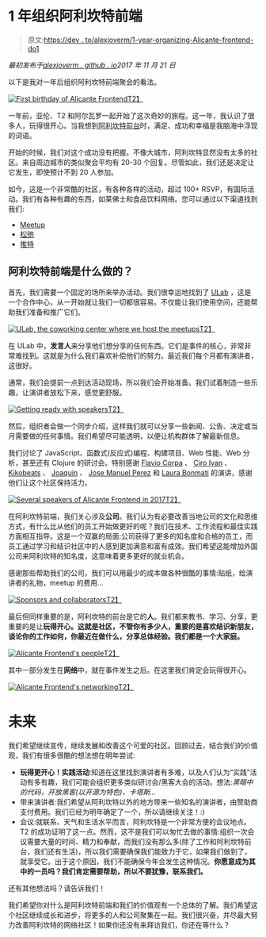 # 1 年组织阿利坎特前端

> 原文:[https://dev . to/alexjoverm/1-year-organizing-Alicante-frontend-do1](https://dev.to/alexjoverm/1-year-organising-alicante-frontend-do1)

*最初发布于[alexjoverm . github . io](http://alexjoverm.github.io/2017/11/21/1-year-organising-Alicante-Frontend/)2017 年 11 月 21 日*

以下是我对一年后组织阿利坎特前端聚会的看法。

[![First birthday of Alicante Frontend](../Images/c89600f149ee62cc397ca708411448a9.png "First birthday of Alicante Frontend")T2】](https://res.cloudinary.com/practicaldev/image/fetch/s--CLSon_dg--/c_limit%2Cf_auto%2Cfl_progressive%2Cq_auto%2Cw_880/http://alexjoverm.github.io/2017/11/21/1-year-organising-Alicante-Frontend/birthday.png)

一年前，亚伦、T2 和阿尔瓦罗一起开始了这次奇妙的旅程。这一年，我认识了很多人，玩得很开心。当我想到[阿利坎特前台](http://alicantefrontend.es/)时，满足、成功和幸福是我脑海中浮现的词语。

开始的时候，我们对这个成功没有把握。不像大城市，阿利坎特显然没有太多的社区。来自周边城市的类似聚会平均有 20-30 个回复。尽管如此，我们还是决定让它发生，即使预计不到 20 人参加。

如今，这是一个非常酷的社区，有各种各样的活动，超过 100+ RSVP，有国际活动。我们有各种有趣的东西，如莱佛士和食品饮料网络。您可以通过以下渠道找到我们:

*   [Meetup](https://www.meetup.com/preview/Alicante-Frontend)
*   [松弛](http://alicantefrontend.herokuapp.com/)
*   [推特](https://twitter.com/AlicanteFront)

## [](#whats-alicante-frontend-made-of)阿利坎特前端是什么做的？

首先，我们需要一个固定的场所来举办活动。我们很幸运地找到了 [ULab](https://ulab.es/) ，这是一个合作中心，从一开始就让我们一切都很容易。不仅能让我们使用空间，还能帮助我们准备和推广它们。

[![ULab, the coworking center where we host the meetups](../Images/c62bc842e0c5fb7f08113332ea4e1db0.png "ULab, the coworking center where we host the meetups")T2】](https://res.cloudinary.com/practicaldev/image/fetch/s--Atse1zFF--/c_limit%2Cf_auto%2Cfl_progressive%2Cq_auto%2Cw_880/http://alexjoverm.github.io/2017/11/21/1-year-organising-Alicante-Frontend/ulab.jpeg)

在 ULab 中，**发言人**来分享他们想分享的任何东西。它们是事件的核心，非常非常难找到。这就是为什么我们喜欢补偿他们的努力。最近我们每个月都有演讲者，这很好。

通常，我们会提前一点到达活动现场，所以我们会开始准备。我们试着制造一些乐趣，让演讲者放松下来，感觉更舒服。

[![Getting ready with speakers](../Images/7441bf90915fa53d016694abf5e018c7.png "Getting ready with speakers")T2】](https://res.cloudinary.com/practicaldev/image/fetch/s--HywrlK78--/c_limit%2Cf_auto%2Cfl_progressive%2Cq_auto%2Cw_880/http://alexjoverm.github.io/2017/11/21/1-year-organising-Alicante-Frontend/preparations.jpg)

然后，组织者会做一个同步介绍，这样我们就可以分享一些新闻、公告、决定或当月需要做的任何事情。我们希望尽可能透明，以便让机构群体了解最新信息。

我们讨论了 JavaScript、函数式(反应式)编程、构建项目、Web 性能、Web 分析，甚至还有 Clojure 的研讨会。特别感谢 [Flavio Corpa](https://twitter.com/FlavioCorpa) 、 [Ciro Ivan](https://twitter.com/FlavioCorpa) 、 [Kikobeats](https://twitter.com/kikobeats) 、 [Joaquin](https://github.com/joakin) 、 [Jose Manuel Perez](https://twitter.com/jmperezperez) 和 [Laura Bonmati](https://twitter.com/laurabonmati) 的演讲，感谢他们让这个社区保持活力。

[![Several speakers of Alicante Frontend in 2017](../Images/12dd2b1573c1c2a6bae169226d5ad42a.png "Several speakers of Alicante Frontend in 2017")T2】](https://res.cloudinary.com/practicaldev/image/fetch/s--TQQdr6FZ--/c_limit%2Cf_auto%2Cfl_progressive%2Cq_auto%2Cw_880/http://alexjoverm.github.io/2017/11/21/1-year-organising-Alicante-Frontend/speakers.jpg)

在阿利坎特前端，我们关心涉及**公司**。我们认为有必要改善当地公司的文化和思维方式，有什么比从他们的员工开始做更好的呢？我们在技术、工作流程和最佳实践方面相互指导。这是一个双赢的局面:公司获得了更多的知名度和合格的员工，而员工通过学习和结识社区中的人感到更加满意和富有成效。我们希望这能增加外国公司来阿利坎特的知名度，这意味着更多更好的就业机会。

感谢那些帮助我们的公司，我们可以用最少的成本做各种很酷的事情:贴纸，给演讲者的礼物，meetup 的费用…

[![Sponsors and collaborators](../Images/5d625a9212132b978a3f93d80f0bef04.png "Sponsors and collaborators")T2】](https://res.cloudinary.com/practicaldev/image/fetch/s--A40xlLau--/c_limit%2Cf_auto%2Cfl_progressive%2Cq_auto%2Cw_880/http://alexjoverm.github.io/2017/11/21/1-year-organising-Alicante-Frontend/sponsors.png)

最后但同样重要的是，阿利坎特的前台是它的**人**。我们都来教书、学习、分享，更重要的是让**玩得开心。这就是社区，不管你有多少人，重要的是喜欢结识新朋友，谈论你的工作如何，你最近在做什么，分享总体经验。我们都是一个大家庭。**

[![Alicante Frontend's people](../Images/03c8cb697dc9839c3187038ae8324887.png "Alicante Frontend's people")T2】](https://res.cloudinary.com/practicaldev/image/fetch/s--ajS2Tsgs--/c_limit%2Cf_auto%2Cfl_progressive%2Cq_auto%2Cw_880/http://alexjoverm.github.io/2017/11/21/1-year-organising-Alicante-Frontend/people.jpeg)

其中一部分发生在**网络**中，就在事件发生之后。在这里我们肯定会玩得很开心。

[![Alicante Frontend's networking](../Images/efec6176e3855c87714e7f30f5446c78.png "Alicante Frontend's networking")T2】](https://res.cloudinary.com/practicaldev/image/fetch/s--kLk53wVr--/c_limit%2Cf_auto%2Cfl_progressive%2Cq_auto%2Cw_880/http://alexjoverm.github.io/2017/11/21/1-year-organising-Alicante-Frontend/networking.jpg)

# [](#the-future)未来

我们希望继续宣传，继续发展和改善这个可爱的社区。回顾过去，结合我们的价值观，我们有很多很酷的想法想在明年尝试:

*   **玩得更开心！实践活动**:知道在这里找到演讲者有多难，以及人们认为“实践”活动有多有趣，我们可能会组织更多类似研讨会/黑客大会的活动。想法:*黑暗中的代码，开放黑客(以开源为特色)，卡塔斯…*
*   带来演讲者:我们希望从阿利坎特以外的地方带来一些知名的演讲者，由赞助商支付费用。我们已经为明年确定了一个，所以请继续关注！:)
*   会议:就联系、天气和生活水平而言，阿利坎特是一个非常方便的会议地点。T2 的成功证明了这一点。然而，这不是我们可以匆忙去做的事情:组织一次会议需要大量的时间、精力和奉献，而我们没有那么多(除了工作和阿利坎特前台，我们还有生活)，所以我们需要确保我们能致力于它，如果我们做到了，就享受它。出于这个原因，我们不能确保今年会发生这种情况。**你愿意成为其中的一员吗？我们肯定需要帮助，所以不要犹豫，联系我们。**

还有其他想法吗？请告诉我们！

我们希望你对什么是阿利坎特前端和我们的价值观有一个总体的了解。我们希望这个社区继续成长和进步，将更多的人和公司聚集在一起。我们很兴奋，并尽最大努力改善阿利坎特的网络社区！如果你还没有来拜访我们，你还在等什么？